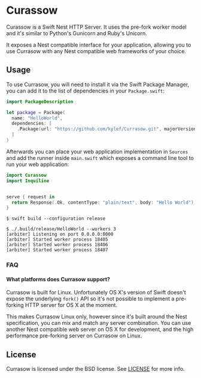 # Curassow

Curassow is a Swift Nest HTTP Server. It uses the pre-fork worker model and
it's similar to Python's Gunicorn and Ruby's Unicorn.

It exposes a Nest compatible interface for your application, allowing you to
use Currasow with any Nest compatible web frameworks of your choice.

## Usage

To use Currasow, you will need to install it via the Swift Package Manager,
you can add it to the list of dependencies in your `Package.swift`:

```swift
import PackageDescription

let package = Package(
  name: "HelloWorld",
  dependencies: [
    .Package(url: "https://github.com/kylef/Currasow.git", majorVersion: 0, minor: 1),
  ]
)
```

Afterwards you can place your web application implementation in `Sources`
and add the runner inside `main.swift` which exposes a command line tool to
run your web application:

```swift
import Curassow
import Inquiline


serve { request in
  return Response(.Ok, contentType: "plain/text", body: "Hello World")
}
```

```shell
$ swift build --configuration release
```

```shell
$ ./.build/release/HelloWorld --workers 3
[arbiter] Listening on port 0.0.0.0:8000
[arbiter] Started worker process 18405
[arbiter] Started worker process 18406
[arbiter] Started worker process 18407
```

### FAQ

#### What platforms does Currasow support?

Currasow is built for Linux. Unfortunately OS X's version of Swift doesn't
expose the underlying `fork()` API so it's not possible to implement a
pre-forking HTTP server for OS X at the moment.

This makes Currasow Linux only, however since it's built around the Nest
specification, you can mix and match any server combination. You can use
another Nest compatible web server on OS X for development, and the high
performance pre-forking server on Currasow on Linux.

## License

Currasow is licensed under the BSD license. See [LICENSE](LICENSE) for more
info.
